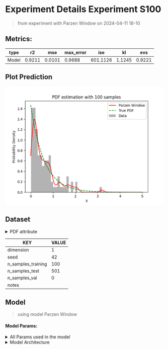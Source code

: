 # Experiment Details Experiment S100
> from experiment with Parzen Window
> on 2024-04-11 18-10
## Metrics:
                                                                    
| type  | r2     | mse    | max_error | ise      | kl     | evs    |
|-------|--------|--------|-----------|----------|--------|--------|
| Model | 0.9211 | 0.0101 | 0.9688    | 601.1126 | 1.1245 | 0.9221 |
                                                                    
## Plot Prediction

<img src="pdf_30518686.png">

## Dataset

<details><summary>PDF attribute</summary>

#### Dimension 1
                               
| type        | rate | weight |
|-------------|------|--------|
| exponential | 0.6  | 1      |
                               
</details>
                              
| KEY                | VALUE |
|--------------------|-------|
| dimension          | 1     |
| seed               | 42    |
| n_samples_training | 100   |
| n_samples_test     | 501   |
| n_samples_val      | 0     |
| notes              |       |
                              
## Model
> using model Parzen Window
#### Model Params:
<details><summary>All Params used in the model </summary>

                            
| KEY | VALUE              |
|-----|--------------------|
| h   | 0.1000015563586018 |
                            
</details>

<details><summary>Model Architecture </summary>

ParzenWindow_Model(h=0.1000015563586018, training=array([1.40171379, 0.16787657, 0.87159631, 1.87457757, 0.62793651,
       0.65341418, 0.23213689, 0.09226395, 0.18910752, 0.2477912 ,
       0.13414582, 0.73625152, 0.25025202, 0.04624629, 0.41119227,
       0.75852411, 0.14275797, 0.38493404, 0.19314673, 0.17816833,
       0.83451839, 0.04381701, 0.81260279, 0.16802947, 0.09944154,
       0.01268385, 0.78903411, 0.33812286, 0.23865375, 0.07778016,
       0.82550931, 3.18592968, 0.9869195 , 0.35551452, 0.57396167,
       0.90477683, 0.19924129, 0.55489334, 0.49264296, 0.45180885,
       0.1732698 , 0.0854885 , 0.03280387, 0.269169  , 0.5609756 ,
       1.15097547, 0.19754532, 0.31861177, 0.04544322, 1.35112714,
       1.84944674, 0.67073526, 0.43615841, 0.22813133, 1.28695043,
       0.1127394 , 0.58049963, 0.41068976, 0.92503214, 0.10256996,
       0.272687  , 0.23965543, 0.54905109, 0.17658007, 1.63758627,
       0.89284367, 1.00584052, 0.05587931, 0.40415771, 0.14621937,
       0.17174579, 0.27784533, 0.31684234, 0.28338056, 0.01723291,
       1.50578903, 2.04245358, 1.67078857, 0.40119496, 0.07615496,
       0.80551719, 0.1727813 , 0.44991063, 0.21499224, 0.21251113,
       1.28012532, 0.80365516, 0.11162106, 0.85047208, 0.71241097,
       0.65517357, 1.69408143, 0.05444696, 0.50771615, 0.62668403,
       0.62952443, 0.06908168, 2.08562376, 0.15485452, 1.24041262]))
</details>

